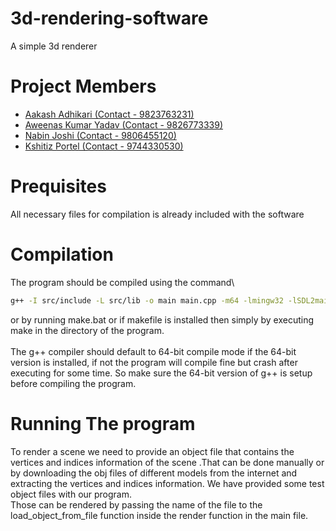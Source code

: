 # 3d-rendering-software
A simple 3d renderer
# Project Members
* [Aakash Adhikari (Contact - 9823763231)](https://github.com/CN-Liquid)
* [Aweenas Kumar Yadav (Contact - 9826773339)](https://github.com/awenassyyy)
* [Nabin Joshi (Contact - 9806455120)](https://github.com/Nabin-16)
* [Kshitiz Portel (Contact - 9744330530)](https://github.com/KshitizPortel)
# Prequisites
All necessary files for compilation is already 
included with the software
# Compilation
The program should be compiled using the command\
```bash
g++ -I src/include -L src/lib -o main main.cpp -m64 -lmingw32 -lSDL2main -lSDL2
```
or by running make.bat or if makefile is installed then simply by executing make in the directory of the program.\
\
The g++ compiler should default to 64-bit compile mode if the 64-bit version is installed, if not the program will compile fine but crash after executing for some time. So make sure the 64-bit version of g++ is setup before compiling the program.

# Running The program
To render a scene we need to provide an object file that contains the vertices and indices information of the scene .That can be done manually or by downloading the obj files of different models from the internet and extracting the vertices and indices information. We have provided some test object files with our program.\
Those can be rendered by passing the name of the file to the load_object_from_file function inside the render function in the main file.
